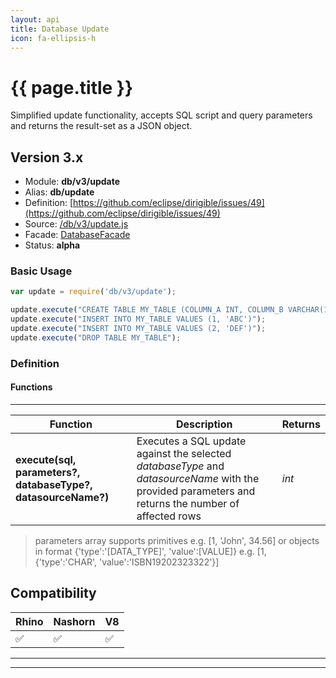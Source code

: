 ```yaml
---
layout: api
title: Database Update
icon: fa-ellipsis-h
---
```


{{ page.title }}
===

Simplified update functionality, accepts SQL script and query parameters and returns the result-set as a JSON object.

Version 3.x
---

- Module: **db/v3/update**
- Alias: **db/update**
- Definition: [https://github.com/eclipse/dirigible/issues/49](https://github.com/eclipse/dirigible/issues/49)
- Source: [/db/v3/update.js](https://github.com/dirigiblelabs/api-v3-db/blob/master/db/v3/update.js)
- Facade: [DatabaseFacade](https://github.com/eclipse/dirigible/blob/master/api/api-facade/api-db/src/main/java/org/eclipse/dirigible/api/v3/db/DatabaseFacade.java)
- Status: **alpha**


### Basic Usage

```javascript
var update = require('db/v3/update');

update.execute("CREATE TABLE MY_TABLE (COLUMN_A INT, COLUMN_B VARCHAR(10))");
update.execute("INSERT INTO MY_TABLE VALUES (1, 'ABC')");
update.execute("INSERT INTO MY_TABLE VALUES (2, 'DEF')");
update.execute("DROP TABLE MY_TABLE");
```


### Definition

#### Functions

---

Function     | Description | Returns
------------ | ----------- | --------
**execute(sql, parameters?, databaseType?, datasourceName?)**   | Executes a SQL update against the selected *databaseType* and *datasourceName* with the provided parameters and returns the number of affected rows | *int*

> parameters array supports primitives e.g. [1, 'John', 34.56] or objects in format {'type':'[DATA_TYPE]', 'value':[VALUE]} e.g. [1, {'type':'CHAR', 'value':'ISBN19202323322'}]


Compatibility
---

Rhino | Nashorn | V8
----- | ------- | --------
 ✅  | ✅  | ✅


---

---

